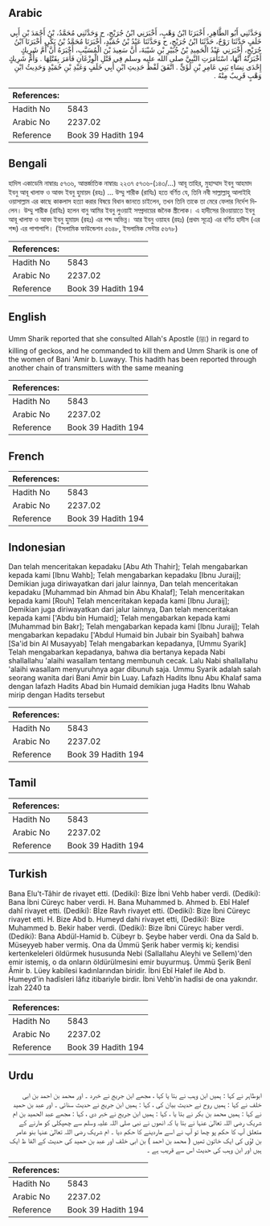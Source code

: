## Arabic


<div dir="rtl" lang="ar" style={{fontSize:'larger',backgroundColor:'#f8f9fa',padding:20}}>
وَحَدَّثَنِي أَبُو الطَّاهِرِ، أَخْبَرَنَا ابْنُ وَهْبٍ، أَخْبَرَنِي ابْنُ جُرَيْجٍ، ح وَحَدَّثَنِي مُحَمَّدُ، بْنُ أَحْمَدَ بْنِ أَبِي خَلَفٍ حَدَّثَنَا رَوْحٌ، حَدَّثَنَا ابْنُ جُرَيْجٍ، ح وَحَدَّثَنَا عَبْدُ بْنُ حُمَيْدٍ، أَخْبَرَنَا مُحَمَّدُ بْنُ بَكْرٍ، أَخْبَرَنَا ابْنُ جُرَيْجٍ، أَخْبَرَنِي عَبْدُ الْحَمِيدِ بْنُ جُبَيْرِ بْنِ شَيْبَةَ، أَنَّ سَعِيدَ بْنَ الْمُسَيَّبِ، أَخْبَرَهُ أَنَّ أُمَّ شَرِيكٍ أَخْبَرَتْهُ أَنَّهَا، اسْتَأْمَرَتِ النَّبِيَّ صلى الله عليه وسلم فِي قَتْلِ الْوِزْغَانِ فَأَمَرَ بِقَتْلِهَا ‏.‏ وَأُمُّ شَرِيكٍ إِحْدَى نِسَاءِ بَنِي عَامِرِ بْنِ لُؤَىٍّ ‏.‏ اتَّفَقَ لَفْظُ حَدِيثِ ابْنِ أَبِي خَلَفٍ وَعَبْدِ بْنِ حُمَيْدٍ وَحَدِيثُ ابْنِ وَهْبٍ قَرِيبٌ مِنْهُ ‏.‏
</div>
<div style={{backgroundColor:'#f8f9fa',padding:20, marginBottom: 10}}><table> <thead> <tr> <th>References:</th> <th></th> </tr> </thead> <tbody><tr><td>Hadith No</td><td>5843</td></tr><tr><td>Arabic No</td><td>2237.02</td></tr><tr><td>Reference</td><td>Book 39 Hadith 194</td></tr></tbody></table></div>

## Bengali


<div dir="ltr" lang="bn" style={{fontSize:'larger',backgroundColor:'#f8f9fa',padding:20}}>
হাদিস একাডেমি নাম্বারঃ ৫৭৩৬, আন্তর্জাতিক নাম্বারঃ ২২৩৭ ৫৭৩৬-(১৪৩/...) আবূ তাহির, মুহাম্মাদ ইবনু আহমাদ ইবনু আবূ খালাফ ও আবদ ইবনু হুমায়দ (রহঃ) ... উম্মু শারীক (রাযিঃ) হতে বর্ণিত যে, তিনি নবী সাল্লাল্লাহু আলাইহি ওয়াসাল্লাম এর কাছে কাকলাস হত্যা করার বিষয়ে বিধান জানতে চাইলেন, তখন তিনি তাকে তা মেরে ফেলার নির্দেশ দিলেন। উম্মু শারীক (রাযিঃ) হলেন বানু আমির ইবনু লুওয়াই সম্প্রদায়ের জনৈক স্ত্রীলোক। এ হাদীসের রিওয়ায়াতে ইবনু আবূ খালাফ ও আবদ ইবনু হুমায়দ (রহঃ) এর শব্দ অভিন্ন। আর ইবনু ওয়াহব (রহঃ) (প্রথম সূত্রে) এর বর্ণিত হাদীস (এর শব্দ) এর পাশাপাশি। (ইসলামিক ফাউন্ডেশন ৫৬৪৮, ইসলামিক সেন্টার ৫৬৭৮)
</div>
<div style={{backgroundColor:'#f8f9fa',padding:20, marginBottom: 10}}><table> <thead> <tr> <th>References:</th> <th></th> </tr> </thead> <tbody><tr><td>Hadith No</td><td>5843</td></tr><tr><td>Arabic No</td><td>2237.02</td></tr><tr><td>Reference</td><td>Book 39 Hadith 194</td></tr></tbody></table></div>

## English


<div dir="ltr" lang="en" style={{fontSize:'larger',backgroundColor:'#f8f9fa',padding:20}}>
Umm Sharik reported that she consulted Allah's Apostle (ﷺ) in regard to killing of geckos, and he commanded to kill them and Umm Sharik is one of the women of Bani 'Amir b. Luwayy. This hadith has been reported through another chain of transmitters with the same meaning
</div>
<div style={{backgroundColor:'#f8f9fa',padding:20, marginBottom: 10}}><table> <thead> <tr> <th>References:</th> <th></th> </tr> </thead> <tbody><tr><td>Hadith No</td><td>5843</td></tr><tr><td>Arabic No</td><td>2237.02</td></tr><tr><td>Reference</td><td>Book 39 Hadith 194</td></tr></tbody></table></div>

## French


<div dir="ltr" lang="fr" style={{fontSize:'larger',backgroundColor:'#f8f9fa',padding:20}}>

</div>
<div style={{backgroundColor:'#f8f9fa',padding:20, marginBottom: 10}}><table> <thead> <tr> <th>References:</th> <th></th> </tr> </thead> <tbody><tr><td>Hadith No</td><td>5843</td></tr><tr><td>Arabic No</td><td>2237.02</td></tr><tr><td>Reference</td><td>Book 39 Hadith 194</td></tr></tbody></table></div>

## Indonesian


<div dir="ltr" lang="id" style={{fontSize:'larger',backgroundColor:'#f8f9fa',padding:20}}>
Dan telah menceritakan kepadaku [Abu Ath Thahir]; Telah mengabarkan kepada kami [Ibnu Wahb]; Telah mengabarkan kepadaku [Ibnu Juraij]; Demikian juga diriwayatkan dari jalur lainnya, Dan telah menceritakan kepadaku [Muhammad bin Ahmad bin Abu Khalaf]; Telah menceritakan kepada kami [Rouh] Telah menceritakan kepada kami [Ibnu Juraij]; Demikian juga diriwayatkan dari jalur lainnya, Dan telah menceritakan kepada kami ['Abdu bin Humaid]; Telah mengabarkan kepada kami [Muhammad bin Bakr]; Telah mengabarkan kepada kami [Ibnu Juraij]; Telah mengabarkan kepadaku ['Abdul Humaid bin Jubair bin Syaibah] bahwa [Sa'id bin Al Musayyab] Telah mengabarkan kepadanya, [Ummu Syarik] Telah mengabarkan kepadanya, bahwa dia bertanya kepada Nabi shallallahu 'alaihi wasallam tentang membunuh cecak. Lalu Nabi shallallahu 'alaihi wasallam menyuruhnya agar dibunuh saja. Ummu Syarik adalah salah seorang wanita dari Bani Amir bin Luay. Lafazh Hadits Ibnu Abu Khalaf sama dengan lafazh Hadits Abad bin Humaid demikian juga Hadits Ibnu Wahab mirip dengan Hadits tersebut
</div>
<div style={{backgroundColor:'#f8f9fa',padding:20, marginBottom: 10}}><table> <thead> <tr> <th>References:</th> <th></th> </tr> </thead> <tbody><tr><td>Hadith No</td><td>5843</td></tr><tr><td>Arabic No</td><td>2237.02</td></tr><tr><td>Reference</td><td>Book 39 Hadith 194</td></tr></tbody></table></div>

## Tamil


<div dir="ltr" lang="ta" style={{fontSize:'larger',backgroundColor:'#f8f9fa',padding:20}}>

</div>
<div style={{backgroundColor:'#f8f9fa',padding:20, marginBottom: 10}}><table> <thead> <tr> <th>References:</th> <th></th> </tr> </thead> <tbody><tr><td>Hadith No</td><td>5843</td></tr><tr><td>Arabic No</td><td>2237.02</td></tr><tr><td>Reference</td><td>Book 39 Hadith 194</td></tr></tbody></table></div>

## Turkish


<div dir="ltr" lang="tr" style={{fontSize:'larger',backgroundColor:'#f8f9fa',padding:20}}>
Bana Elu't-Tâhir de rivayet etti. (Dediki): Bize İbni Vehb haber verdi. (Dediki): Bana İbni Cüreyc haber verdi. H. Bana Muhammed b. Ahmed b. Ebî Halef dahî rivayet etti. (Dediki): Bİze Ravh rivayet etti. (Dediki): Bize İbni Cüreyc rivayet etti. H. Bize Abd b. Humeyd dahi rivayet etti, (Dediki): Bize Muhammed b. Bekir haber verdi. (Dediki): Bize îbni Cüreyc haber verdi. (Dediki): Bana Abdül-Hamid b. Cübeyr b. Şeybe haber verdi. Ona da Saîd b. Müseyyeb haber vermiş. Ona da Ümmü Şerik haber vermiş ki; kendisi kertenkeleleri öldürmek hususunda Nebi (Sallallahu Aleyhi ve Sellem)'den emir istemiş, o da onların öldürülmesini emir buyurmuş. Ümmü Şerik Benî Âmir b. Lüey kabilesi kadınlarından biridir. İbni Ebî Halef ile Abd b. Humeyd'in hadîsleri lâfız itibariyle birdir. İbni Vehb'in hadîsi de ona yakındır. İzah 2240 ta
</div>
<div style={{backgroundColor:'#f8f9fa',padding:20, marginBottom: 10}}><table> <thead> <tr> <th>References:</th> <th></th> </tr> </thead> <tbody><tr><td>Hadith No</td><td>5843</td></tr><tr><td>Arabic No</td><td>2237.02</td></tr><tr><td>Reference</td><td>Book 39 Hadith 194</td></tr></tbody></table></div>

## Urdu


<div dir="rtl" lang="ur" style={{fontSize:'larger',backgroundColor:'#f8f9fa',padding:20}}>
ابوطاہر نے کہا : ہمیں ابن وہب نے بتا یا کہا ، مجھے ابن جریج نے خبرد ۔ اور محمد بن احمد بن ابی خلف نے کہا : ہمیں روح نے حدیث بیان کی ، کہا : ہمیں ابن جریج نے حدیث سنائی ۔ اور عبد بن حمید نے کہا : ہمیں محمد بن بکر نے بتا یا ، کہا : ہمیں ابن جریج نے خبر دی ، کہا : مجھے عبد الحمید بن ام شریک رضی اللہ تعالیٰ عنہا نے بتا یا کہ انھوں نے نبی صلی اللہ علیہ وسلم سے چھپکلی کو مارنے کے متعلق آپ کا حکم پو چھا تو آپ نے اسے ماردینے کا حکم دیا ۔ ام شریک رضی اللہ تعالیٰ عنہا بنو عامر بن لؤی کی ایک خاتون تھیں ( محمد بن احمد ) بن ابی خلف اور عبد بن حمید کی حدیث کے الفا ظ ایک ہیں اور ابن وہب کی حدیث اس سے قریب ہے ۔
</div>
<div style={{backgroundColor:'#f8f9fa',padding:20, marginBottom: 10}}><table> <thead> <tr> <th>References:</th> <th></th> </tr> </thead> <tbody><tr><td>Hadith No</td><td>5843</td></tr><tr><td>Arabic No</td><td>2237.02</td></tr><tr><td>Reference</td><td>Book 39 Hadith 194</td></tr></tbody></table></div>